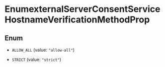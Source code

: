 

# EnumexternalServerConsentServiceHostnameVerificationMethodProp

## Enum


* `ALLOW_ALL` (value: `"allow-all"`)

* `STRICT` (value: `"strict"`)



